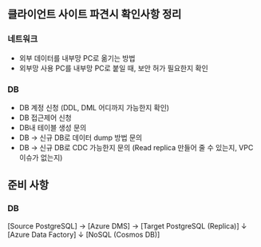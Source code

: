 ## 클라이언트 사이트 파견시 확인사항 정리 

### 네트워크
* 외부 데이터를 내부망 PC로 옮기는 방법
* 외부망 사용 PC를 내부망 PC로 붙일 때, 보안 허가 필요한지 확인

### DB 
* DB 계정 신청 (DDL, DML 어디까지 가능한지 확인)
* DB 접근제어 신청
* DB내 테이블 생성 문의
* DB -> 신규 DB로 데이터 dump 방법 문의
* DB -> 신규 DB로 CDC 가능한지 문의 (Read replica 만들어 줄 수 있는지, VPC 이슈가 없는지)

## 준비 사항
### DB 
[Source PostgreSQL] → [Azure DMS] → [Target PostgreSQL (Replica)]
                                            ↓
                                    [Azure Data Factory]
                                            ↓
                                    [NoSQL (Cosmos DB)]

